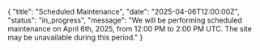 {
  "title": "Scheduled Maintenance",
  "date": "2025-04-06T12:00:00Z",
  "status": "in_progress",
  "message": "We will be performing scheduled maintenance on April 6th, 2025, from 12:00 PM to 2:00 PM UTC. The site may be unavailable during this period."
}
